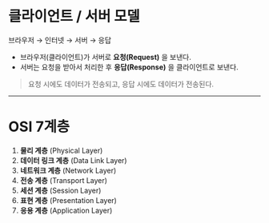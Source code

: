 # 클라이언트 / 서버 모델

브라우저 → 인터넷 → 서버 → 응답

- 브라우저(클라이언트)가 서버로 **요청(Request)** 을 보낸다.
- 서버는 요청을 받아서 처리한 후 **응답(Response)** 을 클라이언트로 보낸다.

> 요청 시에도 데이터가 전송되고, 응답 시에도 데이터가 전송된다.

---

# OSI 7계층

1. **물리 계층** (Physical Layer)
2. **데이터 링크 계층** (Data Link Layer)
3. **네트워크 계층** (Network Layer)
4. **전송 계층** (Transport Layer)
5. **세션 계층** (Session Layer)
6. **표현 계층** (Presentation Layer)
7. **응용 계층** (Application Layer)
